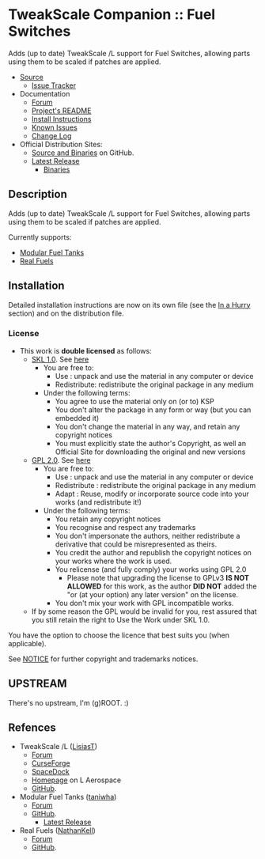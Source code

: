 # TweakScale Companion :: Fuel Switches

Adds (up to date) TweakScale /L support for Fuel Switches, allowing parts using them to be scaled if patches are applied.


* [Source](https://github.com/net-lisias-ksp/TweakScaleCompanion_FuelSwitches)
	+ [Issue Tracker](https://github.com/net-lisias-ksp/TweakScaleCompanion_FuelSwitches/issues)
* Documentation
	+ [Forum](https://forum.kerbalspaceprogram.com/index.php?/topic/192216-tweakscale-companion-program/)
	+ [Project's README](https://github.com/net-lisias-ksp/TweakScaleCompanion_FuelSwitches/blob/master/README.md)
	+ [Install Instructions](https://github.com/net-lisias-ksp/TweakScaleCompanion_FuelSwitches/blob/master/INSTALL.md)
	+ [Known Issues](./KNOWN_ISSUES.md)
	+ [Change Log](./CHANGE_LOG.md)
* Official Distribution Sites:
	+ [Source and Binaries](https://github.com/net-lisias-ksp/TweakScaleCompanion_FuelSwitches) on GitHub.
	+ [Latest Release](https://github.com/net-lisias-ksp/TweakScaleCompanion_FuelSwitches/releases)
		- [Binaries](https://github.com/net-lisias-ksp/TweakScaleCompanion_FuelSwitches/Archive)


## Description

Adds (up to date) TweakScale /L support for Fuel Switches, allowing parts using them to be scaled if patches are applied.

Currently supports:

* [Modular Fuel Tanks](https://forum.kerbalspaceprogram.com/index.php?/topic/58235-*/)
* [Real Fuels](https://forum.kerbalspaceprogram.com/index.php?/topic/58236-*/)


## Installation

Detailed installation instructions are now on its own file (see the [In a Hurry](#in-a-hurry) section) and on the distribution file.

### License

* This work is **double licensed** as follows:
	+ [SKL 1.0](https://ksp.lisias.net/SKL-1_0.txt). See [here](./LICENSE.SKL-1_0)
		+ You are free to:
			- Use : unpack and use the material in any computer or device
			- Redistribute: redistribute the original package in any medium
		+ Under the following terms:
			- You agree to use the material only on (or to) KSP
			- You don't alter the package in any form or way (but you can embedded it)
			- You don't change the material in any way, and retain any copyright notices
			- You must explicitly state the author's Copyright, as well an Official Site for downloading the original and new versions 
	+ [GPL 2.0](https://www.gnu.org/licenses/gpl-2.0.txt). See [here](./LICENSE.GPL-2_0)
		+ You are free to:
			- Use : unpack and use the material in any computer or device
			- Redistribute : redistribute the original package in any medium
			- Adapt : Reuse, modify or incorporate source code into your works (and redistribute it!) 
		+ Under the following terms:
			- You retain any copyright notices
			- You recognise and respect any trademarks
			- You don't impersonate the authors, neither redistribute a derivative that could be misrepresented as theirs.
			- You credit the author and republish the copyright notices on your works where the work is used.
			- You relicense (and fully comply) your works using GPL 2.0
				- Please note that upgrading the license to GPLv3 **IS NOT ALLOWED** for this work, as the author **DID NOT** added the "or (at your option) any later version" on the license.
			- You don't mix your work with GPL incompatible works.
	+ If by some reason the GPL would be invalid for you, rest assured that you still retain the right to Use the Work under SKL 1.0.

You have the option to choose the licence that best suits you (when applicable).

See [NOTICE](./NOTICE) for further copyright and trademarks notices.


## UPSTREAM

There's no upstream, I'm (g)ROOT. :)

## Refences

* TweakScale /L ([LisiasT](https://forum.kerbalspaceprogram.com/index.php?/profile/187168-lisias/))
	+ [Forum](https://forum.kerbalspaceprogram.com/index.php?/topic/179030-*)
	+ [CurseForge](https://kerbal.curseforge.com/projects/tweakscale)
	+ [SpaceDock](https://spacedock.info/mod/127/TweakScale)
	+ [Homepage](http://ksp.lisias.net/add-ons/TweakScale) on L Aerospace
	+ [GitHub](https://github.com/net-lisias-ksp/TweakScale).
* Modular Fuel Tanks ([taniwha](https://forum.kerbalspaceprogram.com/index.php?/profile/57176-taniwha/))
	+ [Forum](https://forum.kerbalspaceprogram.com/index.php?/topic/58235-*)
	+ [GitHub](https://github.com/NathanKell/ModularFuelSystem).
		- [Latest Release](http://taniwha.org/~bill/ModularFuelTanks_v5.13.1.zip)
* Real Fuels ([NathanKell](https://forum.kerbalspaceprogram.com/index.php?/profile/75006-nathankell/))
	+ [Forum](https://forum.kerbalspaceprogram.com/index.php?/topic/58236-*)
	+ [GitHub](https://github.com/NathanKell/ModularFuelSystem).
